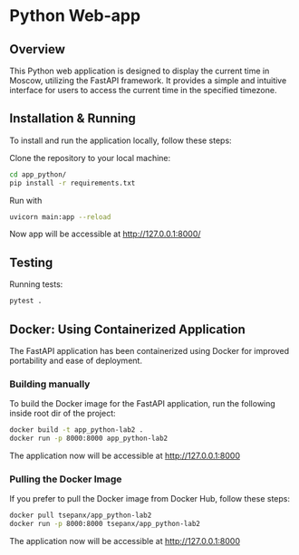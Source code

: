 # Python Web-app

## Overview

This Python web application is designed to display the current time in Moscow, utilizing the FastAPI framework. It provides a simple and intuitive interface for users to access the current time in the specified timezone.

## Installation & Running

To install and run the application locally, follow these steps:

Clone the repository to your local machine:

```bash
cd app_python/
pip install -r requirements.txt
```

Run with 
```bash
uvicorn main:app --reload
```

Now app will be accessible at http://127.0.0.1:8000/

## Testing

Running tests:

```bash
pytest .
```

## Docker: Using Containerized Application

The FastAPI application has been containerized using Docker for improved portability and ease of deployment.

### Building manually

To build the Docker image for the FastAPI application, run the following inside root dir of the project:

```bash
docker build -t app_python-lab2 .
docker run -p 8000:8000 app_python-lab2
```

The application now will be accessible at http://127.0.0.1:8000

### Pulling the Docker Image

If you prefer to pull the Docker image from Docker Hub, follow these steps:

```bash
docker pull tsepanx/app_python-lab2
docker run -p 8000:8000 tsepanx/app_python-lab2
```


The application now will be accessible at http://127.0.0.1:8000